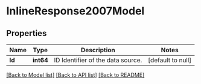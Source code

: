 # InlineResponse2007Model

## Properties
Name | Type | Description | Notes
------------ | ------------- | ------------- | -------------
**Id** | **int64** | ID Identifier of the data source. | [default to null]

[[Back to Model list]](../README.md#documentation-for-models) [[Back to API list]](../README.md#documentation-for-api-endpoints) [[Back to README]](../README.md)


